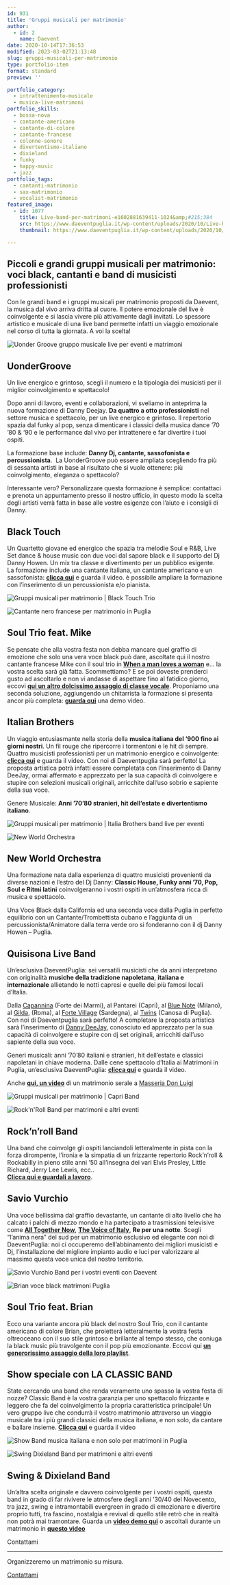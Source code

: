```yaml
---
id: 931
title: 'Gruppi musicali per matrimonio'
author:
  - id: 2
    name: Daevent
date: 2020-10-14T17:36:53
modified: 2023-03-02T21:13:48
slug: gruppi-musicali-per-matrimonio
type: portfolio-item
format: standard
preview: ''

portfolio_category:
  - intrattenimento-musicale
  - musica-live-matrimoni
portfolio_skills:
  - bossa-nova
  - cantante-americano
  - cantante-di-colore
  - cantante-francese
  - colonne-sonore
  - divertentismo-italiano
  - dixieland
  - funky
  - happy-music
  - jazz
portfolio_tags:
  - cantanti-matrimonio
  - sax-matrimonio
  - vocalist-matrimonio
featured_image: 
  - id: 1077
    title: Live-band-per-matrimoni-e1602881639411-1024&amp;#215;384
    src: https://www.daeventpuglia.it/wp-content/uploads/2020/10/Live-band-per-matrimoni-e1602881639411-1024x384-1-300x113.jpg
    thumbnail: https://www.daeventpuglia.it/wp-content/uploads/2020/10/Live-band-per-matrimoni-e1602881639411-1024x384-1-150x150.jpg

---
```


Piccoli e grandi gruppi musicali per matrimonio: voci black, cantanti e band di musicisti professionisti
--------------------------------------------------------------------------------------------------------

Con le grandi band e i gruppi musicali per matrimonio proposti da Daevent, la musica dal vivo arriva dritta al cuore. Il potere emozionale del live è coinvolgente e si lascia vivere più attivamente dagli invitati. Lo spessore artistico e musicale di una live band permette infatti un viaggio emozionale nel corso di tutta la giornata. A voi la scelta!

![Uonder Groove gruppo musicale live per eventi e matrimoni](https://www.daeventpuglia.it/wp-content/uploads/2022/11/ok-uondergroove-dj-sax-percussioni-cantante-matrimonio-puglia.jpg "ok uondergroove dj sax percussioni cantante matrimonio puglia")

UonderGroove
------------

Un live energico e grintoso, scegli il numero e la tipologia dei musicisti per il miglior coinvolgimento e spettacolo!

Dopo anni di lavoro, eventi e collaborazioni, vi sveliamo in anteprima la nuova formazione di Danny Deejay. **Da quattro a otto professionisti** nel settore musica e spettacolo, per un live energico e grintoso. Il repertorio spazia dal funky al pop, senza dimenticare i classici della musica dance ’70 ’80 & ‘90 e le performance dal vivo per intrattenere e far divertire i tuoi ospiti.

La formazione base include: **Danny Dj, cantante, sassofonista e percussionista**.  La UonderGroove può essere ampliata scegliendo fra più di sessanta artisti in base al risultato che si vuole ottenere: più coinvolgimento, eleganza o spettacolo?

Interessante vero? Personalizzare questa formazione è semplice: contattaci e prenota un appuntamento presso il nostro ufficio, in questo modo la scelta degli artisti verrà fatta in base alle vostre esigenze con l’aiuto e i consigli di Danny.

Black Touch
-----------

Un Quartetto giovane ed energico che spazia tra melodie Soul e R&B, Live Set dance & house music con due voci dal sapore black e il supporto del Dj Danny Howen. Un mix tra classe e divertimento per un pubblico esigente. La formazione include una cantante italiana, un cantante americano e un sassofonista: **[clicca qui](https://youtu.be/43QO9IMtb6Y)** e guarda il video. è possibile ampliare la formazione con l’inserimento di un percussionista e/o pianista.

![Gruppi musicali per matrimonio | Black Touch Trio](https://www.daeventpuglia.it/wp-content/uploads/2022/11/cantante-americano-voce-black-matrimonio-puglia-dj-live-band-sax.jpg "black touch electro live matrimonio puglia")

![Cantante nero francese per matrimonio in Puglia](https://www.daeventpuglia.it/wp-content/uploads/2020/10/Mike-voce-black-matrimoni-Puglia-300x295.jpg "Mike voce black matrimoni Puglia")

Soul Trio feat. Mike
--------------------

Se pensate che alla vostra festa non debba mancare quel graffio di emozione che solo una vera voce black può dare, ascoltate qui il nostro cantante francese Mike con il soul trio in [**When a man loves a woman**](https://www.youtube.com/watch?v=zz40PuZrWL8) e… la vostra scelta sarà già fatta. Scommettiamo? E se poi doveste prenderci gusto ad ascoltarlo e non vi andasse di aspettare fino al fatidico giorno, eccovi [**qui un altro dolcissimo assaggio di classe vocale**](https://www.youtube.com/watch?v=LM6UDj3bQu4). Proponiamo una seconda soluzione, aggiungendo un chitarrista la formazione si presenta ancor più completa: [**guarda qui**](https://youtu.be/c0_uHTZjB78) una demo video.

Italian Brothers
----------------

Un viaggio entusiasmante nella storia della **musica italiana del ‘900 fino ai giorni nostri**. Un fil rouge che ripercorre i tormentoni e le hit di sempre. Quattro musicisti professionisti per un matrimonio energico e coinvolgente: **[clicca qui](https://youtu.be/UVNaDBNCbsc)** e guarda il video. Con noi di Daeventpuglia sarà perfetto! La proposta artistica potrà infatti essere completata con l’inserimento di Danny DeeJay, ormai affermato e apprezzato per la sua capacità di coinvolgere e stupire con selezioni musicali originali, arricchite dall’uso sobrio e sapiente della sua voce.

Genere Musicale: **Anni ’70’80 stranieri, hit dell’estate e divertentismo italiano**.

![Gruppi musicali per matrimonio | Italia Brothers band live per eventi ](https://www.daeventpuglia.it/wp-content/uploads/2020/08/italian_brothers.jpg "italian brothers musica live italiana matrimonio puglia")

![New World Orchestra](https://www.daeventpuglia.it/wp-content/uploads/2022/11/new-world-orchestra-musica-live-matrimonio-puglia.jpg "voce black percussionista brasiliano dj cantante e trombettista cubano")

New World Orchestra
-------------------

Una formazione nata dalla esperienza di quattro musicisti provenienti da diverse nazioni e l’estro del Dj Danny: **Classic House, Funky anni ’70, Pop, Soul e Ritmi latini** coinvolgeranno i vostri ospiti in un’atmosfera ricca di musica e spettacolo.

Una Voce Black dalla California ed una seconda voce dalla Puglia in perfetto equilibrio con un Cantante/Trombettista cubano e l’aggiunta di un percussionista/Animatore dalla terra verde oro si fonderanno con il dj Danny Howen – Puglia.

Quisisona Live Band
-------------------

Un’esclusiva DaeventPuglia: sei versatili musicisti che da anni interpretano con originalità **musiche della tradizione napoletana**, **italiana e internazionale** allietando le notti capresi e quelle dei più famosi locali d’Italia.

Dalla [Capannina](https://www.lacapanninadifranceschi.com) (Forte dei Marmi), al Pantarei (Capri), al [Blue Note](https://www.bluenotemilano.com) (Milano), al [Gilda](https://www.discotecheroma.com/locali/gilda/), (Roma), al [Forte Village](https://www.fortevillageresort.com/it/) (Sardegna), al [Twins](https://www.facebook.com/twinsristo/) (Canosa di Puglia). Con noi di Daeventpuglia sarà perfetto! A completare la proposta artistica sarà l’inserimento di [Danny DeeJay](https://www.daeventpuglia.it/matrimonio-con-dj/), conosciuto ed apprezzato per la sua capacità di coinvolgere e stupire con dj set originali, arricchiti dall’uso sapiente della sua voce.

Generi musicali: anni ’70’80 italiani e stranieri, hit dell’estate e classici napoletani in chiave moderna. Dalle cene spettacolo d’Italia ai Matrimoni in Puglia, un’esclusiva DaeventPuglia: **[clicca qui](https://youtu.be/izrjqpQKN3g)** e guarda il video.

Anche [**qui, un video**](https://youtu.be/fQ6pSflzaco) di un matrimonio serale a [Masseria Don Luigi](https://www.masseriadonluigi.it/)

![Gruppi musicali per matrimonio | Capri Band](https://www.daeventpuglia.it/wp-content/uploads/2021/02/quisisona-capri-band-matrimonio-bari-napoli.jpg "Quisisona Live Band Matrimonio Puglia Bari Napoli")

![Rock'n'Roll Band per matrimoni e altri eventi](https://www.daeventpuglia.it/wp-content/uploads/2020/10/RocknRoll-Band-300x300.png "Rock’nRoll Band")

Rock’n’roll Band
----------------

Una band che coinvolge gli ospiti lanciandoli letteralmente in pista con la forza dirompente, l’ironia e la simpatia di un frizzante repertorio Rock’n’roll & Rockabilly in pieno stile anni ’50 all’insegna dei vari Elvis Presley, Little Richard, Jerry Lee Lewis, ecc..  
[**Clicca qui e guardali a lavoro**](https://youtu.be/-8juCiyMyUE).

Savio Vurchio
-------------

Una voce bellissima dal graffio devastante, un cantante di alto livello che ha calcato i palchi di mezzo mondo e ha partecipato a trasmissioni televisive come **[All Together Now](https://www.mediasetplay.mediaset.it/video/alltogethernow/savio-vurchio-in-il-mare-impetuoso-al-tramonto_F310585301002C19)**, [**The Voice of Italy**](https://www.youtube.com/watch?v=467aYqUz-E8), **Re per una notte**. Scegli “l’anima nera” del sud per un matrimonio esclusivo ed elegante con noi di DaeventPuglia: noi ci occuperemo dell’abbinamento dei migliori musicisti e Dj, l’installazione del migliore impianto audio e luci per valorizzare al massimo questa voce unica del nostro territorio.

![Savio Vurchio Band per i vostri eventi con Daevent](https://www.daeventpuglia.it/wp-content/uploads/2020/10/Savio-Vurchio-Daevent-2-300x300.jpeg "Savio Vurchio Daevent 2")

![Brian voce black matrimoni Puglia](https://www.daeventpuglia.it/wp-content/uploads/2020/10/Brian-voce-black-matrimoni-Puglia-300x300.jpeg "Brian voce black matrimoni Puglia")

Soul Trio feat. Brian
---------------------

Ecco una variante ancora più black del nostro Soul Trio, con il cantante americano di colore Brian, che proietterà letteralmente la vostra festa oltreoceano con il suo stile grintoso e brillante al tempo stesso, che coniuga la black music più travolgente con il pop più emozionante. Eccovi qui [**un generorissimo assaggio della loro playlist**](https://www.youtube.com/watch?v=EFgOtspSQ7I).

Show speciale con LA CLASSIC BAND
---------------------------------

State cercando una band che renda veramente uno spasso la vostra festa di nozze? Classic Band è la vostra garanzia per uno spettacolo frizzante e leggero che fa del coinvolgimento la propria caratteristica principale! Un vero gruppo live che condurrà il vostro matrimonio attraverso un viaggio musicale tra i più grandi classici della musica italiana, e non solo, da cantare e ballare insieme. [**Clicca qui**](https://youtu.be/jireqAEU2jE) e guarda il video

![Show Band musica italiana e non solo per matrimoni in Puglia](https://www.daeventpuglia.it/wp-content/uploads/2020/10/Show-Band-300x200.jpg "Show Band")

![Swing Dixieland Band per matrimoni e altri eventi](https://www.daeventpuglia.it/wp-content/uploads/2020/10/Swing-Dixieland-Band-300x300.jpg "Swing & Dixieland Band")

Swing & Dixieland Band
----------------------

Un’altra scelta originale e davvero coinvolgente per i vostri ospiti, questa band in grado di far rivivere le atmosfere degli anni ’30/40 del Novecento, tra jazz, swing e intramontabili evergreen in grado di emozionare e divertire proprio tutti, tra fascino, nostalgia e revival di quello stile retrò che in realtà non potrà mai tramontare. Guarda un **[video demo qui](https://youtu.be/j3r_qjV4Rwo)** o ascoltali durante un matrimonio in **[questo video](https://youtu.be/iiF7OvZtd4Q)**

Contattami


--------------

Organizzeremo un matrimonio su misura.

[Contattami](http://www.daeventpuglia.it/index.php/contatti/)
